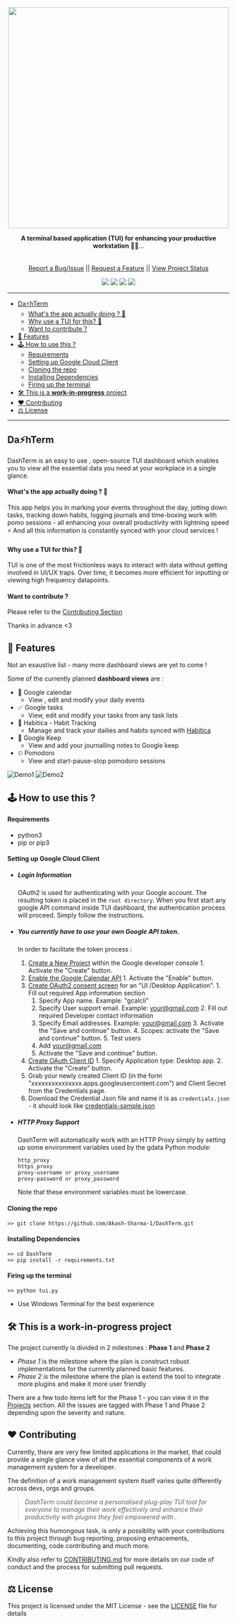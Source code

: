 <p align="center">
   <img src="images/Dashterm.png" alt="" width="500"/>
   <p align="center">
      <b>A terminal based application (TUI) for enhancing your productive workstation</b> 👨‍💻...
      </br></br>
      <br/>
      <a href="https://github.com/Akash-Sharma-1/DashTerm/issues">Report a Bug/Issue</a> || <a href="https://github.com/Akash-Sharma-1/DashTerm/discussions">Request a Feature</a> || <a href="https://github.com/users/Akash-Sharma-1/projects/1">View Project Status</a>
        <p align="center"><img src="https://img.shields.io/badge/Tests-Passing-brightgreen" /> <img src="https://img.shields.io/badge/PR-Welcomed !-orange" />  <img src="https://img.shields.io/badge/License-MIT-blue.svg" /> <img src="https://img.shields.io/badge/Maintained%3F-Yes !-violet.svg" />

   </p>
</p>


---
- [Da⚡hTerm](#da-hterm)
    - [What's the app actually doing ? 🤔](#whats-the-app-actually-doing--)
    - [Why use a TUI for this? 🤔](#why-use-a-tui-for-this-)
    - [Want to contribute ?](#want-to-contribute-)
- [📑 Features](#-features)
- [🕹 How to use this ?](#-how-to-use-this-)
    - [Requirements](#requirements)
    - [Setting up Google Cloud Client](#setting-up-google-cloud-client)
    - [Cloning the repo](#cloning-the-repo)
    - [Installing Dependencies](#installing-dependencies)
    - [Firing up the terminal](#firing-up-the-terminal)
- [🛠 This is a **work-in-progress** project](#-this-is-a-work-in-progress-project)
- [❤ Contributing](#-contributing)
- [⚖ License](#-license)
---
## Da⚡hTerm

DashTerm is an easy to use , open-source TUI dashboard which enables you to view all the essential data you need at your workplace in a single glance.

#### What's the app actually doing ? 🤔
This app helps you in marking your events throughout the day, jotting down tasks, tracking down habits, logging journals and time-boxing work with pomo sessions - all enhancing your overall productivity with lightning speed ⚡
And all this information is constantly synced with your cloud services ! 

#### Why use a TUI for this? 🤔
TUI is one of the most frictionless ways to interact with data without getting involved in UI/UX traps.
Over time, it becomes more efficient for inputting or viewing high frequency datapoints.


#### Want to contribute ?
Please refer to the [Contributing Section](#contributing-)

Thanks in advance <3


## 📑 Features 

Not an exaustive list - many more dashboard views are yet to come !

Some of the currently planned **dashboard views** are : 
- 📆 Google calendar
  - View , edit and modify your daily events
- ✅ Google tasks
  - View, edit and modify your tasks from any task lists
- 🎯 Habitica - Habit Tracking
  - Manage and track your dailies and habits synced with [Habitica](https://habitica.com/)
- 📒 Google Keep
  - View and add your journalling notes to Google keep 
- ⏲ Pomodoro
  - View and start-pause-stop pomodoro sessions 

![Demo1](/images/Demo1.jpg)
![Demo2](/images/Demo2.jpg)


## 🕹 How to use this ?
#### Requirements
- python3
- pip or pip3

#### Setting up Google Cloud Client
- ##### Login Information
  OAuth2 is used for authenticating with your Google account. The resulting token
  is placed in the `root directory`. When you first start any google API command inside TUI dashboard, the
  authentication process will proceed. Simply follow the instructions.


- ##### You currently have to use your own Google API token.
  In order to facilitate the token process : 
    1. [Create a New Project](https://console.developers.google.com/projectcreate) within the Google developer console
      1. Activate the "Create" button.
    2. [Enable the Google Calendar API](https://console.developers.google.com/apis/api/calendar-json.googleapis.com/)
      1. Activate the "Enable" button.
    3. [Create OAuth2 consent screen](https://console.developers.google.com/apis/credentials/consent/edit;newAppInternalUser=false) for an "UI /Desktop Application".
      1. Fill out required App information section
          1. Specify App name. Example: "gcalcli"
          2. Specify User support email. Example: your@gmail.com
      2. Fill out required Developer contact information
          1. Specify Email addresses. Example: your@gmail.com
      3. Activate the "Save and continue" button.
      4. Scopes: activate the "Save and continue" button.
      5. Test users
          1. Add your@gmail.com
          2. Activate the "Save and continue" button.
    4. [Create OAuth Client ID](https://console.developers.google.com/apis/credentials/oauthclient)
      1. Specify Application type: Desktop app.
      2. Activate the "Create" button.
    5. Grab your newly created Client ID (in the form "xxxxxxxxxxxxxxx.apps.googleusercontent.com") and Client Secret from the Credentials page.
    6. Download the Credential Json file and name it is as `credentials.json` - it should look like [credentials-sample.json](credentials-sample.json)


- ##### HTTP Proxy Support
  DashTerm will automatically work with an HTTP Proxy simply by setting up some
  environment variables used by the gdata Python module:

  ```
  http_proxy
  https_proxy
  proxy-username or proxy_username
  proxy-password or proxy_password
  ```

  Note that these environment variables must be lowercase.

#### Cloning the repo
```
>> git clone https://github.com/Akash-Sharma-1/DashTerm.git
```
#### Installing Dependencies
```
>> cd DashTerm
>> pip install -r requirements.txt
```
#### Firing up the terminal
```
>> python tui.py
```
- Use Windows Terminal for the best experience


## 🛠 This is a **work-in-progress** project 

The project currently is divided in 2 milestones : **Phase 1** and **Phase 2**
- *Phase 1* is the milestone where the plan is construct robust implementations for the currently planned basic features.
- *Phase 2* is the milestone where the plan is extend the tool to integrate more plugins and make it more user friendly

There are a few todo items left for the Phase 1 - you can view it in the [Projects](https://github.com/users/Akash-Sharma-1/projects/1/views/1) section.
All the issues are tagged with Phase 1 and Phase 2 depending upon the severity and nature.

## ❤ Contributing 

Currently, there are very few limited applications in the market, that could provide a single glance view of all the essential components of a work management system for a developer. 

The definition of a work management system itself varies quite differently across devs, orgs and groups.
>*DashTerm could become a personalised plug-play TUI tool for everyone to manage their work effectively and enhance their productivity with plugins they feel empowered with .* 

Achieving this humongous task, is only a possiblity with your contributions to this project through bug reporting, proposing enhacements, documenting, code contributing and much more.

Kindly also refer to [CONTRIBUTING.md](CONTRIBUTING.md) for more details on our code of conduct and the process for submitting pull requests.

## ⚖ License 

This project is licensed under the MIT License - see the [LICENSE](LICENSE) file for details
